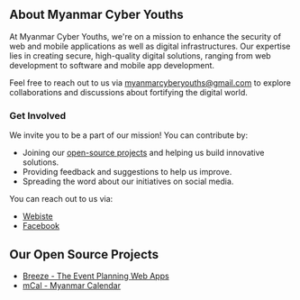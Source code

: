 <!--
<p align="center">
    <img src="https://github.com/cybermm/art/blob/main/cover/black-4k.png" />
</p>
-->

## About Myanmar Cyber Youths

At Myanmar Cyber Youths, we're on a mission to enhance the security of web and mobile applications as well as digital infrastructures. Our expertise lies in creating secure, high-quality digital solutions, ranging from web development to software and mobile app development.

Feel free to reach out to us via myanmarcyberyouths@gmail.com to explore collaborations and discussions about fortifying the digital world.

### Get Involved
We invite you to be a part of our mission! You can contribute by:
- Joining our [open-source projects](https://github.com/orgs/myanmarcyberyouths/repositories) and helping us build innovative solutions.
- Providing feedback and suggestions to help us improve.
- Spreading the word about our initiatives on social media.

You can reach out to us via:
- [Webiste](https://myanmar-cyber-youths.vercel.app)
- [Facebook](https://www.facebook.com/myanmarcyberyouths)

## Our Open Source Projects
- [Breeze - The Event Planning Web Apps](https://github.com/myanmarcyberyouths/breeze-web)
- [mCal - Myanmar Calendar](https://github.com/myanmarcyberyouths/mcal)

